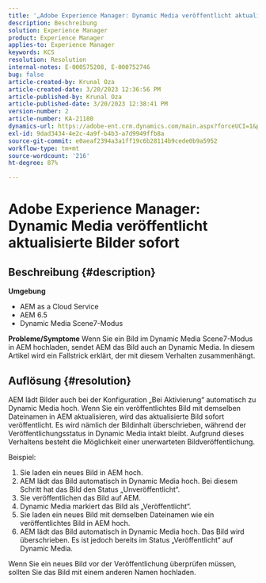 ```yaml
---
title: '„Adobe Experience Manager: Dynamic Media veröffentlicht aktualisierte Bilder sofort“'
description: Beschreibung
solution: Experience Manager
product: Experience Manager
applies-to: Experience Manager
keywords: KCS
resolution: Resolution
internal-notes: E-000575208, E-000752746
bug: false
article-created-by: Krunal Oza
article-created-date: 3/20/2023 12:36:56 PM
article-published-by: Krunal Oza
article-published-date: 3/20/2023 12:38:41 PM
version-number: 2
article-number: KA-21180
dynamics-url: https://adobe-ent.crm.dynamics.com/main.aspx?forceUCI=1&pagetype=entityrecord&etn=knowledgearticle&id=db67d6e5-1bc7-ed11-b597-6045bd006239
exl-id: 9dad3434-4e2c-4a9f-b4b3-a7d9949ffb8a
source-git-commit: e0aeaf2394a3a1ff19c6b28114b9cede0b9a5952
workflow-type: tm+mt
source-wordcount: '216'
ht-degree: 87%

---
```


# Adobe Experience Manager: Dynamic Media veröffentlicht aktualisierte Bilder sofort

## Beschreibung {#description}

<b>Umgebung</b>
- AEM as a Cloud Service
- AEM 6.5
- Dynamic Media Scene7-Modus



<b>Probleme/Symptome</b>
Wenn Sie ein Bild im Dynamic Media Scene7-Modus in AEM hochladen, sendet AEM das Bild auch an Dynamic Media.
In diesem Artikel wird ein Fallstrick erklärt, der mit diesem Verhalten zusammenhängt.


## Auflösung {#resolution}


AEM lädt Bilder auch bei der Konfiguration „Bei Aktivierung“ automatisch zu Dynamic Media hoch. Wenn Sie ein veröffentlichtes Bild mit demselben Dateinamen in AEM aktualisieren, wird das aktualisierte Bild sofort veröffentlicht.
Es wird nämlich der Bildinhalt überschrieben, während der Veröffentlichungsstatus in Dynamic Media intakt bleibt.
Aufgrund dieses Verhaltens besteht die Möglichkeit einer unerwarteten Bildveröffentlichung.

Beispiel:
1. Sie laden ein neues Bild in AEM hoch.
2. AEM lädt das Bild automatisch in Dynamic Media hoch. Bei diesem Schritt hat das Bild den Status „Unveröffentlicht“.
3. Sie veröffentlichen das Bild auf AEM.
4. Dynamic Media markiert das Bild als „Veröffentlicht“.
5. Sie laden ein neues Bild mit demselben Dateinamen wie ein veröffentlichtes Bild in AEM hoch.
6. AEM lädt das Bild automatisch in Dynamic Media hoch. Das Bild wird überschrieben. Es ist jedoch bereits im Status „Veröffentlicht“ auf Dynamic Media.

Wenn Sie ein neues Bild vor der Veröffentlichung überprüfen müssen, sollten Sie das Bild mit einem anderen Namen hochladen.
